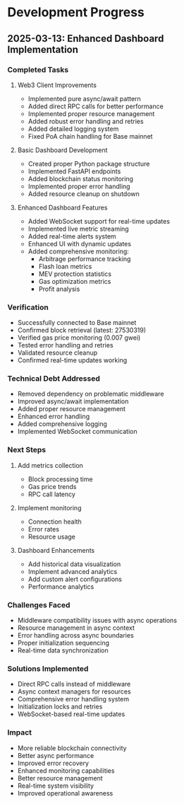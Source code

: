 # Development Progress

## 2025-03-13: Enhanced Dashboard Implementation

### Completed Tasks

1. Web3 Client Improvements
   - Implemented pure async/await pattern
   - Added direct RPC calls for better performance
   - Implemented proper resource management
   - Added robust error handling and retries
   - Added detailed logging system
   - Fixed PoA chain handling for Base mainnet

2. Basic Dashboard Development
   - Created proper Python package structure
   - Implemented FastAPI endpoints
   - Added blockchain status monitoring
   - Implemented proper error handling
   - Added resource cleanup on shutdown

3. Enhanced Dashboard Features
   - Added WebSocket support for real-time updates
   - Implemented live metric streaming
   - Added real-time alerts system
   - Enhanced UI with dynamic updates
   - Added comprehensive monitoring:
     * Arbitrage performance tracking
     * Flash loan metrics
     * MEV protection statistics
     * Gas optimization metrics
     * Profit analysis

### Verification
- Successfully connected to Base mainnet
- Confirmed block retrieval (latest: 27530319)
- Verified gas price monitoring (0.007 gwei)
- Tested error handling and retries
- Validated resource cleanup
- Confirmed real-time updates working

### Technical Debt Addressed
- Removed dependency on problematic middleware
- Improved async/await implementation
- Added proper resource management
- Enhanced error handling
- Added comprehensive logging
- Implemented WebSocket communication

### Next Steps
1. Add metrics collection
   - Block processing time
   - Gas price trends
   - RPC call latency

2. Implement monitoring
   - Connection health
   - Error rates
   - Resource usage

3. Dashboard Enhancements
   - Add historical data visualization
   - Implement advanced analytics
   - Add custom alert configurations
   - Performance analytics

### Challenges Faced
- Middleware compatibility issues with async operations
- Resource management in async context
- Error handling across async boundaries
- Proper initialization sequencing
- Real-time data synchronization

### Solutions Implemented
- Direct RPC calls instead of middleware
- Async context managers for resources
- Comprehensive error handling system
- Initialization locks and retries
- WebSocket-based real-time updates

### Impact
- More reliable blockchain connectivity
- Better async performance
- Improved error recovery
- Enhanced monitoring capabilities
- Better resource management
- Real-time system visibility
- Improved operational awareness
